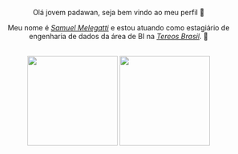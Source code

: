 

<div>
  <p align="center">Olá jovem padawan, seja bem vindo ao meu perfil 🖖</p>
  <p align="center">Meu nome é <a href="https://www.linkedin.com/in/samuel-melegatti-scavassa-272006210/"><i>Samuel Melegatti</i></a> e estou atuando como estagiário de engenharia de dados da área de BI na <a href="https://br.tereos.com/pt-pt/"><i>Tereos Brasil</i></a>. 🌿</p>
  
</div>

<br>

<div align="center">
  <img height="180em" src="https://github-readme-stats.vercel.app/api/?username=samuelscavassatereos&count_private=true&include_all_commits=true&show_icons=true&theme=chartreuse-dark&hide_border=false&show_owner=false"/>
  <img height="180em" src="https://github-readme-stats.vercel.app/api/top-langs/?username=samuelscavassatereos&theme=chartreuse-dark&hide_border=false&&layout=compact"/><br>
</div>


<br>
 



